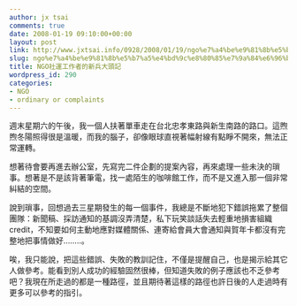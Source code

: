 ```yaml
---
author: jx tsai
comments: true
date: 2008-01-19 09:10:00+00:00
layout: post
link: http://www.jxtsai.info/0928/2008/01/19/ngo%e7%a4%be%e9%81%8b%e5%b7%a5%e4%bd%9c%e8%80%85%e7%9a%84%e6%96%b0%e5%85%b5%e5%a4%a7%e9%a0%ad%e8%a8%98/
slug: ngo%e7%a4%be%e9%81%8b%e5%b7%a5%e4%bd%9c%e8%80%85%e7%9a%84%e6%96%b0%e5%85%b5%e5%a4%a7%e9%a0%ad%e8%a8%98
title: NGO社運工作者的新兵大頭記
wordpress_id: 290
categories:
- NGO
- ordinary or complaints
---
```


週末星期六的午後，我一個人扶著單車走在台北忠孝東路與新生南路的路口。這煦煦冬陽照得很是溫暖，而我的腦子，卻像眼球直視著幅射線有點睜不開來，無法正常運轉。  
  
想著待會要再進去辦公室，先寫完二件企劃的提案內容，再來處理一些未決的瑣事。想著是不是該背著筆電，找一處陌生的咖啡館工作，而不是又進入那一個非常糾結的空間。  
  
說到瑣事，回想過去三星期發生的每一個事件，我總是不斷地犯下錯誤拖累了整個團隊：新聞稿、採訪通知的基調沒弄清楚，私下玩笑談話失去輕重地損害組織credit，不知要如何主動地應對媒體關係、連寄給會員大會通知與賀年卡都沒有完整地把事情做好……..。  
  
唉，我只能說，把這些錯誤、失敗的教訓記住，不僅是提醒自己，也是揭示給其它人做參考。能看到別人成功的經驗固然很棒，但知道失敗的例子應該也不乏參考吧？我現在所走過的都是一種路徑，並且期待著這樣的路徑也許日後的人走過時有更多可以參考的指引。
